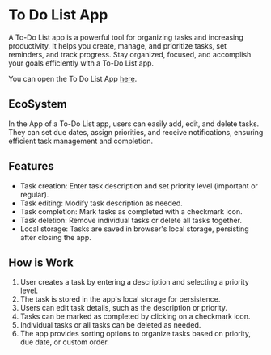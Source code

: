 # To Do List App

A To-Do List app is a powerful tool for organizing tasks and increasing productivity. It helps you create, manage, and prioritize tasks, set reminders, and track progress. Stay organized, focused, and accomplish your goals efficiently with a To-Do List app.

You can open the To Do List App [here](https://chananelazenkot.github.io/review_Code/).

## EcoSystem

In the App of a To-Do List app, users can easily add, edit, and delete tasks. They can set due dates, assign priorities, and receive notifications, ensuring efficient task management and completion.

## Features

- Task creation: Enter task description and set priority level (important or regular).
- Task editing: Modify task description as needed.
- Task completion: Mark tasks as completed with a checkmark icon.
- Task deletion: Remove individual tasks or delete all tasks together.
- Local storage: Tasks are saved in browser's local storage, persisting after closing the app.

## How is Work

1. User creates a task by entering a description and selecting a priority level.
2. The task is stored in the app's local storage for persistence.
3. Users can edit task details, such as the description or priority.
4. Tasks can be marked as completed by clicking on a checkmark icon.
5. Individual tasks or all tasks can be deleted as needed.
6. The app provides sorting options to organize tasks based on priority, due date, or custom order.

